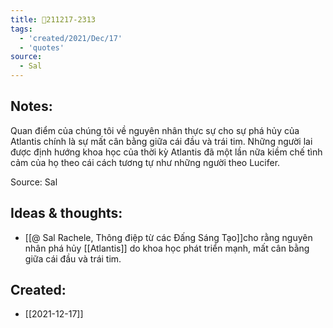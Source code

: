 ```yaml
---
title: 💬211217-2313
tags:
  - 'created/2021/Dec/17'
  - 'quotes'
source:
  - Sal
---
```


## Notes:
Quan điểm của chúng tôi về nguyên nhân thực sự cho sự phá hủy của Atlantis chính là sự mất cân bằng giữa cái đầu và trái tim. Những người lai được định hướng khoa học của thời kỳ Atlantis đã một lần nữa kiềm chế tình cảm của họ theo cái cách tương tự như những người theo Lucifer.

Source: Sal

## Ideas & thoughts:
- [[@ Sal Rachele, Thông điệp từ các Đấng Sáng Tạo]]cho rằng nguyên nhân phá hủy [[Atlantis]] do khoa học phát triển mạnh, mất cân bằng giữa cái đầu và trái tim.

## Created:
- [[2021-12-17]]
